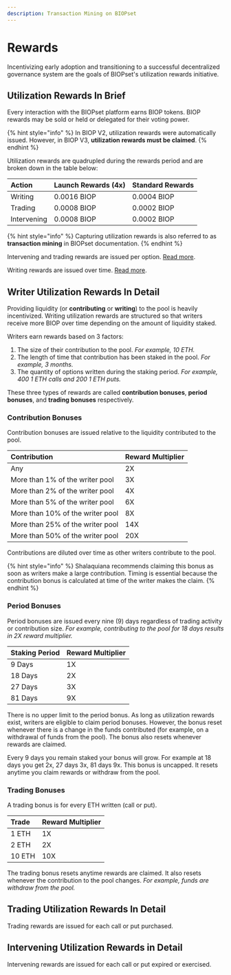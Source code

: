 ```yaml
---
description: Transaction Mining on BIOPset
---
```


# Rewards

Incentivizing early adoption and transitioning to a successful decentralized governance system are the goals of BIOPset's utilization rewards initiative.

## Utilization Rewards In Brief

Every interaction with the BIOPset platform earns BIOP tokens. BIOP rewards may be sold or held or delegated for their voting power.

{% hint style="info" %}
In BIOP V2, utilization rewards were automatically issued. However, in BIOP V3, **utilization rewards must be claimed**.
{% endhint %}

Utilization rewards are quadrupled during the rewards period and are broken down in the table below:

| Action | Launch Rewards \(4x\) | Standard Rewards |
| :--- | :--- | :--- |
| Writing | 0.0016 BIOP | 0.0004 BIOP |
| Trading | 0.0008 BIOP | 0.0002 BIOP |
| Intervening | 0.0008 BIOP | 0.0002 BIOP |

{% hint style="info" %}
Capturing utilization rewards is also referred to as **transaction mining** in BIOPset documentation.
{% endhint %}

Intervening and trading rewards are issued per option. [Read more](https://docs.biopset.com/references/tokens/rewards#trading-utilization-rewards-in-detail).

Writing rewards are issued over time. [Read more](https://docs.biopset.com/references/tokens/rewards#writer-utilization-rewards-in-detail).

## Writer Utilization Rewards In Detail

Providing liquidity \(or **contributing** or **writing**\) to the pool is heavily incentivized. Writing utilization rewards are structured so that writers receive more BIOP over time depending on the amount of liquidity staked.

Writers earn rewards based on 3 factors: 

1. The size of their contribution to the pool. _For example, 10 ETH._
2. The length of time that contribution has been staked in the pool. _For example, 3 months._
3. The quantity of options written during the staking period. _For example, 400 1 ETH calls and 200 1 ETH puts._

These three types of rewards are called **contribution bonuses**, **period bonuses**, and **trading bonuses** respectively.

### Contribution Bonuses

Contribution bonuses are issued relative to the liquidity contributed to the pool.

| Contribution | Reward Multiplier |
| :--- | :--- |
| Any | 2X |
| More than 1% of the writer pool | 3X |
| More than 2% of the writer pool | 4X |
| More than 5% of the writer pool | 6X |
| More than 10% of the writer pool | 8X |
| More than 25% of the writer pool | 14X |
| More than 50% of the writer pool | 20X |

Contributions are diluted over time as other writers contribute to the pool. 

{% hint style="info" %}
Shalaquiana recommends claiming this bonus as soon as writers make a large contribution. Timing is essential because the contribution bonus is calculated at time of the writer makes the claim. 
{% endhint %}

### Period Bonuses

Period bonuses are issued every nine \(9\) days regardless of trading activity or contribution size. _For example, contributing to the pool for 18 days results in 2X reward multiplier._

| Staking Period | Reward Multiplier |
| :--- | :--- |
| 9 Days | 1X |
| 18 Days | 2X |
| 27 Days | 3X |
| 81 Days | 9X |

There is no upper limit to the period bonus. As long as utilization rewards exist, writers are eligible to claim period bonuses. However, the bonus reset whenever there is a change in the funds contributed \(for example, on a withdrawal of funds from the pool\). The bonus also resets whenever rewards are claimed.

Every 9 days you remain staked your bonus will grow. For example at 18 days you get 2x, 27 days 3x, 81 days 9x. This bonus is uncapped. It resets anytime you claim rewards or withdraw from the pool.

### Trading Bonuses

A trading bonus is for every ETH written \(call or put\).

| Trade | Reward Multiplier |
| :--- | :--- |
| 1 ETH | 1X |
| 2 ETH | 2X |
| 10 ETH | 10X |

The trading bonus resets anytime rewards are claimed. It also resets whenever the contribution to the pool changes. _For example, funds are withdraw from the pool._

## Trading Utilization Rewards In Detail

Trading rewards are issued for each call or put purchased.

## Intervening Utilization Rewards in Detail

Intervening rewards are issued for each call or put expired or exercised.

